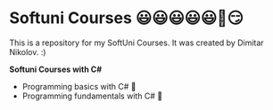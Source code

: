 # Softuni Courses 😃😃😃😃😃🥰😏
This is a repository for my SoftUni Courses.
It was created by Dimitar Nikolov. :)

**Softuni Courses with C#**
- Programming basics with C# 💓
- Programming fundamentals with C# 💓
